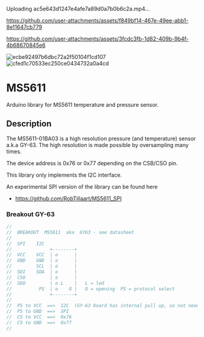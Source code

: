 



Uploading ac5e643d1247e4afe7a89d0a7b0b6c2a.mp4…


https://github.com/user-attachments/assets/f849bf14-467e-49ee-abb1-8e11647cb779


https://github.com/user-attachments/assets/3fcdc3fb-1d82-409b-9b4f-4b68670845e6

![ecbe92497b6dbc72a2f50104f1cd107](https://github.com/user-attachments/assets/3677b218-2745-499a-a7e9-7753df2ffe9f)
![cfed1c70533ec250ce0434732a0a4cd](https://github.com/user-attachments/assets/9a5839c5-e7bd-46ee-b46f-0fc174a1b950)


# MS5611
Arduino library for MS5611 temperature and pressure sensor.
## Description

The MS5611-01BA03 is a high resolution pressure (and temperature) sensor a.k.a GY-63.
The high resolution is made possible by oversampling many times.

The device address is 0x76 or 0x77 depending on the CSB/CSO pin.

This library only implements the I2C interface.

An experimental SPI version of the library can be found here 
- https://github.com/RobTillaart/MS5611_SPI

### Breakout GY-63

```cpp
//
//  BREAKOUT  MS5611  aka  GY63 - see datasheet
//
//  SPI    I2C
//              +--------+
//  VCC    VCC  | o      |
//  GND    GND  | o      |
//         SCL  | o      |
//  SDI    SDA  | o      |
//  CSO         | o      |
//  SDO         | o L    |   L = led
//          PS  | o    O |   O = opening  PS = protocol select
//              +--------+
//
//  PS to VCC  ==>  I2C  (GY-63 board has internal pull up, so not needed)
//  PS to GND  ==>  SPI
//  CS to VCC  ==>  0x76
//  CS to GND  ==>  0x77
//
```

